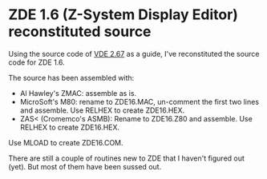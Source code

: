 # ZDE 1.6 (Z-System Display Editor) reconstituted source

Using the source code of [VDE
2.67](http://www.classiccmp.org/cpmarchives/cpm/Software/WalnutCD/enterprs/cpm/utils/s/vde267sc.lbr)
as a guide, I've reconstituted the source code for ZDE 1.6.

The source has been assembled with:

* Al Hawley's ZMAC: assemble as is.
* MicroSoft's M80: rename to ZDE16.MAC, un-comment the first two lines
  and assemble. Use RELHEX to create ZDE16.HEX.
* ZAS< (Cromemco's ASMB): Rename to ZDE16.Z80 and assemble. Use RELHEX
to create ZDE16.HEX.

Use MLOAD to create ZDE16.COM.

There are still a couple of routines new to ZDE that I haven't figured
out (yet). But most of them have been sussed out.
